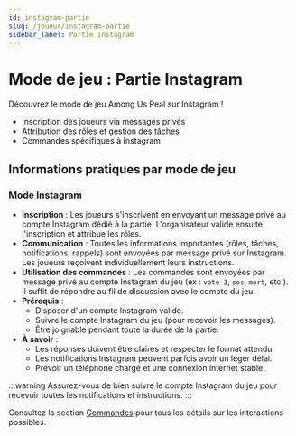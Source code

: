 ```yaml
---
id: instagram-partie
slug: /joueur/instagram-partie
sidebar_label: Partie Instagram
---
```


# Mode de jeu : Partie Instagram

Découvrez le mode de jeu Among Us Real sur Instagram !

- Inscription des joueurs via messages privés
- Attribution des rôles et gestion des tâches
- Commandes spécifiques à Instagram

## Informations pratiques par mode de jeu

### Mode Instagram

- **Inscription** : Les joueurs s'inscrivent en envoyant un message privé au compte Instagram dédié à la partie. L'organisateur valide ensuite l'inscription et attribue les rôles.
- **Communication** : Toutes les informations importantes (rôles, tâches, notifications, rappels) sont envoyées par message privé sur Instagram. Les joueurs reçoivent individuellement leurs instructions.
- **Utilisation des commandes** : Les commandes sont envoyées par message privé au compte Instagram du jeu (ex : `vote 3`, `sos`, `mort`, etc.). Il suffit de répondre au fil de discussion avec le compte du jeu.
- **Prérequis** :
  - Disposer d'un compte Instagram valide.
  - Suivre le compte Instagram du jeu (pour recevoir les messages).
  - Être joignable pendant toute la durée de la partie.
- **À savoir** :
  - Les réponses doivent être claires et respecter le format attendu.
  - Les notifications Instagram peuvent parfois avoir un léger délai.
  - Prévoir un téléphone chargé et une connexion internet stable.

:::warning
Assurez-vous de bien suivre le compte Instagram du jeu pour recevoir toutes les notifications et instructions.
:::

Consultez la section [Commandes](/docs/joueur/commandes) pour tous les détails sur les interactions possibles.

